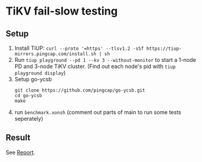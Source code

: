 # TiKV fail-slow testing

## Setup

1. Install TiUP: `curl --proto '=https' --tlsv1.2 -sSf https://tiup-mirrors.pingcap.com/install.sh | sh`
2. Run `tiup playground --pd 1 --kv 3 --without-monitor` to start a 1-node PD and 3-node TiKV cluster. (Find out each node's pid with `tiup playground display`)
3. Setup go-ycsb
    ```
    git clone https://github.com/pingcap/go-ycsb.git
    cd go-ycsb
    make
    ```
4. run `benchmark.xonsh` (comment out parts of main to run some tests seperately)
<!--
## References
* https://github.com/pingcap/tiup/blob/master/doc/user/overview.md
* 
* 
* 


* https://tikv.org/blog/double-system-read-throughput/

-->
## Result
See [Report](report.md).